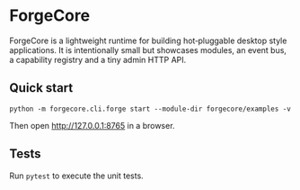 # ForgeCore

ForgeCore is a lightweight runtime for building hot‑pluggable desktop style
applications.  It is intentionally small but showcases modules, an event bus,
a capability registry and a tiny admin HTTP API.

## Quick start

```
python -m forgecore.cli.forge start --module-dir forgecore/examples -v
```

Then open http://127.0.0.1:8765 in a browser.

## Tests

Run `pytest` to execute the unit tests.
